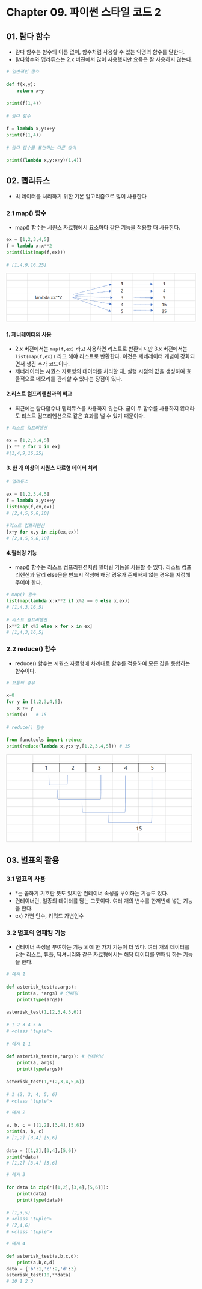# Chapter 09. 파이썬 스타일 코드 2



## 01. 람다 함수

* 람다 함수는 함수의 이름 없이, 함수처럼 사용할 수 있는 익명의 함수를 말한다.
* 람다함수와 맵리듀스는 2.x 버젼에서 많이 사용했지만 요즘은 잘 사용하지 않는다.

```python
# 일반적인 함수

def f(x,y):
    return x+y

print(f(1,4))

# 람다 함수

f = lambda x,y:x+y
print(f(1,4))

# 람다 함수를 표현하는 다른 방식

print((lambda x,y:x+y)(1,4))
```



## 02. 맵리듀스

* 빅 데이터를 처리하기 위한 기본 알고리즘으로 많이 사용한다



### 2.1 map() 함수

* map() 함수는 시퀀스 자료형에서 요소마다 같은 기능을 적용할 때 사용한다.

```python
ex = [1,2,3,4,5]
f = lambda x:x**2
print(list(map(f,ex)))

# [1,4,9,16,25]
```

<img src="image/9/9-1.png" alt="9-1" style="zoom:80%;" />



#### 1. 제너레이터의 사용

* 2.x 버젼에서는 `map(f,ex)` 라고 사용하면 리스트로 반환되지만 3.x 버젼에서는 `list(map(f,ex))` 라고 해야 리스트로 반환한다. 이것은 제네레이터 개념이 강화되면서 생긴 추가 코드이다.
* 제너레이터는 시퀀스 자료형의 데이터를 처리할 때, 실행 시점의 값을 생성하여 효율적으로 메모리를 관리할 수 있다는 장점이 있다.



#### 2.리스트 컴프리헨션과의 비교

* 최근에는 람다함수나 맵리듀스를 사용하지 않는다. 굳이 두 함수를 사용하지 않더라도 리스트 컴프리헨션으로 같은 효과를 낼 수 있기 때문이다.

```python
# 리스트 컴프리헨션

ex = [1,2,3,4,5]
[x ** 2 for x in ex]
#[1,4,9,16,25]
```



#### 3. 한 개 이상의 시퀀스 자료형 데이터 처리

```python
# 맵리듀스

ex = [1,2,3,4,5]
f = lambda x,y:x+y
list(map(f,ex,ex))
# [2,4,5,6,8,10]

#리스트 컴프리헨션
[x+y for x,y in zip(ex,ex)]
# [2,4,5,6,8,10]
```



#### 4.필터링 기능

* map() 함수는 리스트 컴프리헨션처럼 필터링 기능을 사용할 수 있다. 리스트 컴프리헨션과 달리 else문을 반드시 작성해 해당 경우가 존재하지 않는 경우를 지정해 주어야 한다.

```python
# map() 함수
list(map(lambda x:x**2 if x%2 == 0 else x,ex)) 
# [1,4,3,16,5]

# 리스트 컴프리헨션
[x**2 if x%2 else x for x in ex]
# [1,4,3,16,5]
```



### 2.2 reduce() 함수

* reduce() 함수는 시퀀스 자료형에 차례대로 함수를 적용하여 모든 값을 통합하는 함수이다.

```python
# 보통의 경우

x=0
for y in [1,2,3,4,5]:
    x += y
print(x)   # 15

# reduce() 함수

from functools import reduce
print(reduce(lambda x,y:x+y,[1,2,3,4,5])) # 15
```

<img src="image/9/9-2.png" alt="9-2" style="zoom:80%;" />



## 03. 별표의 활용



### 3.1 별표의 사용

* *는 곱하기 기호란 뜻도 있지만 컨테이너 속성을 부여하는 기능도 있다.
* 컨테이너란, 일종의 데이터를 담는 그릇이다. 여러 개의 변수를 한꺼번에 넣는 기능을 한다.
* ex) 가변 인수, 키워드 가변인수



### 3.2 별표의 언패킹 기능

* 컨테이너 속성을 부여하는 기능 외에 한 가지 기능이 더 있다. 여러 개의 데이터를 담는 리스트, 튜플, 딕셔너리와 같은 자료형에서는 해당 데이터를 언패킹 하는 기능을 한다.

```python
# 예시 1

def asterisk_test(a,args):
    print(a, *args) # 언패킹
    print(type(args))
    
asterisk_test(1,(2,3,4,5,6))

# 1 2 3 4 5 6
# <class 'tuple'>

# 예시 1-1

def asterisk_test(a,*args): # 컨테이너
    print(a, args)
    print(type(args))
    
asterisk_test(1,*(2,3,4,5,6))

# 1 (2, 3, 4, 5, 6)
# <class 'tuple'>
```

```python
# 예시 2

a, b, c = ([1,2],[3,4],[5,6])
print(a, b, c)
# [1,2] [3,4] [5,6]

data = ([1,2],[3,4],[5,6])
print(*data)
# [1,2] [3,4] [5,6]
```

```python
# 예시 3

for data in zip(*[[1,2],[3,4],[5,6]]):
    print(data)
    print(type(data))
    
# (1,3,5)
# <class 'tuple'>
# (2,4,6)
# <class 'tuple'>
```

```python
# 예시 4

def asterisk_test(a,b,c,d):
    print(a,b,c,d)
data = {'b':1,'c':2,'d':3}
asterisk_test(10,**data)
# 10 1 2 3
```


